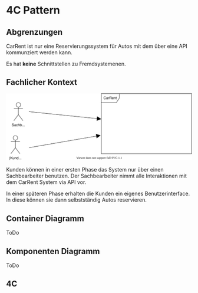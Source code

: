 4C Pattern
========================

## Abgrenzungen
CarRent ist nur eine Reservierungssystem für Autos mit dem über eine API kommunziert werden kann.

Es hat **keine** Schnittstellen zu Fremdsystemenen.

## Fachlicher Kontext
![Fachlicher Kontext](images/technical-context.drawio.svg)

Kunden können in einer ersten Phase das System nur über einen Sachbearbeiter benutzen. Der Sachbearbeiter nimmt alle Interaktionen mit dem CarRent System via API vor.

In einer späteren Phase erhalten die Kunden ein eigenes Benutzerinterface. In diese können sie dann selbstständig Autos reservieren.

## Container Diagramm

ToDo

## Komponenten Diagramm

ToDo


## 4C
